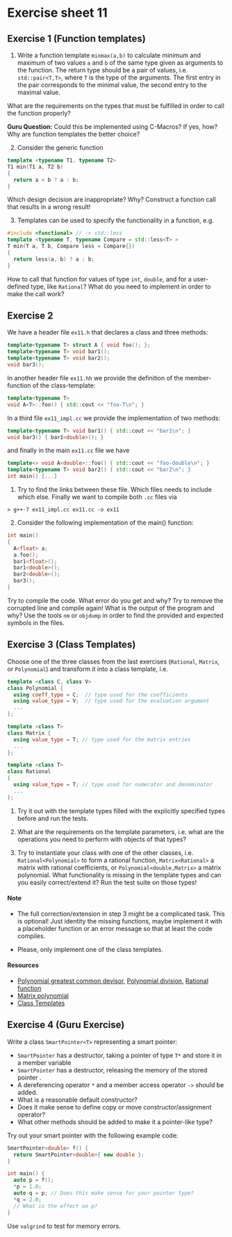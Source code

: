 # Exercise sheet 11

## Exercise 1 (Function templates)
1. Write a function template `minmax(a,b)` to calculate minimum and maximum of two values `a` and
`b` of the same type given as arguments to the function. The return type should be a pair of values, i.e.
`std::pair<T,T>`, where `T` is the type of the arguments. The first entry in the pair corresponds to the minimal
value, the second entry to the maximal value.

What are the requirements on the types that must be fulfilled in order to call the function properly?

**Guru Question:** Could this be implemented using C-Macros? If yes, how? Why are function templates the
better choice?

2. Consider the generic function
```c++
template <typename T1, typename T2>
T1 min(T1 a, T2 b)
{
  return a < b ? a : b;
}
```
Which design decision are inappropriate? Why? Construct a function call that results in a wrong result!

3. Templates can be used to specify the functionality in a function, e.g.
```c++
#include <functional> // -> std::less
template <typename T, typename Compare = std::less<T> >
T min(T a, T b, Compare less = Compare{})
{
  return less(a, b) ? a : b;
}
```
How to call that function for values of type `int`, `double`, and for a user-defined type, like `Rational`?
What do you need to implement in order to make the call work?


## Exercise 2
We have a header file `ex11.h` that declares a class and three methods:
```c++
template<typename T> struct A { void foo(); };
template<typename T> void bar1();
template<typename T> void bar2();
void bar3();
```
In another header file `ex11.hh` we provide the definition of the member-function of the class-template:
```c++
template<typename T>
void A<T>::foo() { std::cout << "foo-T\n"; }
```
In a third file `ex11_impl.cc` we provide the implementation of two methods:
```c++
template<typename T> void bar1() { std::cout << "bar1\n"; }
void bar3() { bar1<double>(); }
```
and finally in the main `ex11.cc` file we have
```c++
template<> void A<double>::foo() { std::cout << "foo-double\n"; }
template<typename T> void bar2() { std::cout << "bar2\n"; }
int main() {...}
```

1. Try to find the links between these file. Which files needs to include which else. Finally we want to compile
both `.cc` files via
```
> g++-7 ex11_impl.cc ex11.cc -o ex11
```

2. Consider the following implementation of the main() function:
```c++
int main()
{
  A<float> a;
  a.foo();
  bar1<float>();
  bar1<double>();
  bar2<double>();
  bar3();
}
```
Try to compile the code. What error do you get and why? Try to remove the corrupted line and compile
again! What is the output of the program and why? Use the tools `nm` or `objdump` in order to find the provided
and expected symbols in the files.


## Exercise 3 (Class Templates)
Choose one of the three classes from the last exercises (`Rational`, `Matrix`, or `Polynomial`) and transform it into a
class template, i.e.
```c++
template <class C, class V>
class Polynomial {
  using coeff_type = C;  // type used for the coefficients
  using value_type = V;  // type used for the evaluation argument
  ...
};

template <class T>
class Matrix {
  using value_type = T; // type used for the matrix entries
  ...
};

template <class T>
class Rational
{
  using value_type = T; // type used for numerator and denominator
  ...
};
```

1. Try it out with the template types filled with the explicitly specified types before and run the tests.

2. What are the requirements on the template parameters, i.e. what are the operations you need to perform with
   objects of that types?

3. Try to instantiate your class with one of the other classes, i.e. `Rational<Polynomial>` to form a rational function,
   `Matrix<Rational>` a matrix with rational coefficients, or `Polynomial<double,Matrix>` a matrix polynomial. What
   functionality is missing in the template types and can you easily correct/extend it? Run the test suite on those types!

#### Note
- The full correction/extension in step 3 might be a complicated task. This is optional!
Just identity the missing functions, maybe implement it with a placeholder function or an error message so that at least the code
compiles.

- Please, only implement one of the class templates.

#### Resources
- [Polynomial greatest common devisor](https://en.wikipedia.org/wiki/Polynomial_greatest_common_divisor),
  [Polynomial division](https://en.wikipedia.org/wiki/Polynomial_long_division),
  [Rational function](https://en.wikipedia.org/wiki/Rational_function)
- [Matrix polynomial](https://en.wikipedia.org/wiki/Matrix_polynomial)
- [Class Templates](https://en.cppreference.com/w/cpp/language/class_template)


## Exercise 4 (Guru Exercise)
Write a class `SmartPointer<T>` representing a smart pointer:
- `SmartPointer` has a destructor, taking a pointer of type `T*` and store it in a member variable
- `SmartPointer` has a destructor, releasing the memory of the stored pointer .
- A dereferencing operator `*` and a member access operator `->` should be added.
- What is a reasonable default constructor?
- Does it make sense to define copy or move constructor/assignment operator?
- What other methods should be added to make it a pointer-like type?

Try out your smart pointer with the following example code:
```c++
SmartPointer<double> f() {
  return SmartPointer<double>{ new double };
}

int main() {
  auto p = f();
  *p = 1.0;
  auto q = p; // Does this make sense for your pointer type?
  *q = 2.0;
  // What is the effect on p?
}
```
Use `valgrind` to test for memory errors.
